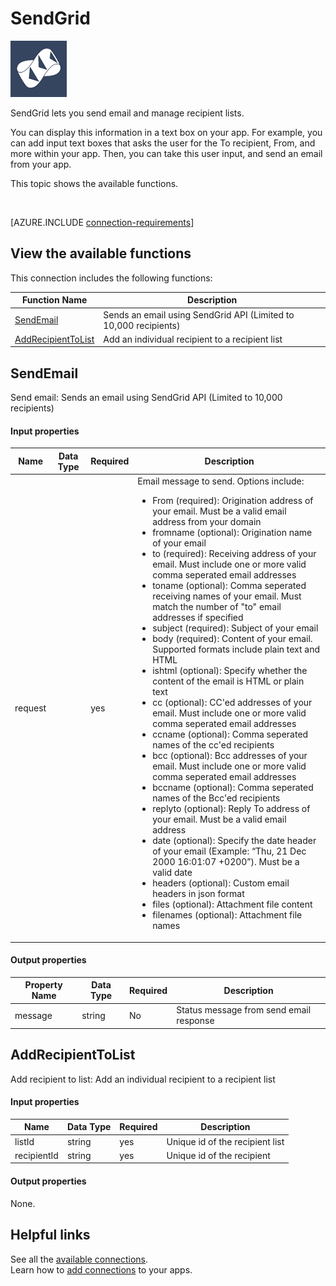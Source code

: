 <properties
	pageTitle="Overview of the SendGrid connection | Microsoft PowerApps"
	description="See the available SendGrid functions, responses, and examples"
	services=""
	suite="powerapps"
	documentationCenter="" 	
	authors="AFTOwen"
	manager="erikre"
	editor=""
	tags="" />

<tags
ms.service="powerapps"
ms.devlang="na"
ms.topic="article"
ms.tgt_pltfrm="na"
ms.workload="na"
ms.date="04/26/2016"
ms.author="anneta"/>

#  SendGrid

![SendGrid](./media/connection-sendgrid/sendgridicon.png)

SendGrid lets you send email and manage recipient lists.

You can display this information in a text box on your app. For example, you can add input text boxes that asks the user for the To recipient, From, and more within your app. Then, you can take this user input, and send an email from your app.

This topic shows the available functions.

&nbsp;

[AZURE.INCLUDE [connection-requirements](../../includes/connection-requirements.md)]

## View the available functions

This connection includes the following functions:

| Function Name |  Description |
| --- | --- |
|[SendEmail](connection-sendgrid.md#sendemail) | Sends an email using SendGrid API (Limited to 10,000 recipients) |
|[AddRecipientToList](connection-sendgrid.md#addrecipienttolist) | Add an individual recipient to a recipient list |


## SendEmail
Send email: Sends an email using SendGrid API (Limited to 10,000 recipients)

#### Input properties

| Name| Data Type|Required|Description|
| ---|---|---|---|
|request| |yes|Email message to send. Options include: <ul><li>From (required): Origination address of your email. Must be a valid email address from your domain</li><li>fromname (optional): Origination name of your email</li><li>to (required): Receiving address of your email. Must include one or more valid comma seperated email addresses</li><li>toname (optional): Comma seperated receiving names of your email. Must match the number of \"to\" email addresses if specified</li><li>subject (required): Subject of your email</li><li>body (required): Content of your email. Supported formats include plain text and HTML</li><li>ishtml (optional): Specify whether the content of the email is HTML or plain text</li><li>cc (optional): CC'ed addresses of your email. Must include one or more valid comma seperated email addresses</li><li>ccname (optional): Comma seperated names of the cc'ed recipients</li><li>bcc (optional): Bcc addresses of your email. Must include one or more valid comma seperated email addresses</li><li>bccname (optional): Comma seperated names of the Bcc'ed recipients</li><li>replyto (optional): Reply To address of your email. Must be a valid email address</li><li>date (optional): Specify the date header of your email (Example: “Thu, 21 Dec 2000 16:01:07 +0200”). Must be a valid date</li><li>headers (optional): Custom email headers in json format</li><li>files (optional): Attachment file content</li><li>filenames (optional): Attachment file names</li></ul>|

#### Output properties

| Property Name | Data Type | Required |Description |
|---|---|---|---|
|message|string|No |Status message from send email response |


## AddRecipientToList
Add recipient to list: Add an individual recipient to a recipient list

#### Input properties

| Name| Data Type|Required|Description|
| ---|---|---|---|
|listId|string|yes|Unique id of the recipient list|
|recipientId|string|yes|Unique id of the recipient|

#### Output properties
None.


## Helpful links

See all the [available connections](../connections-list.md).  
Learn how to [add connections](../add-manage-connections.md) to your apps.
